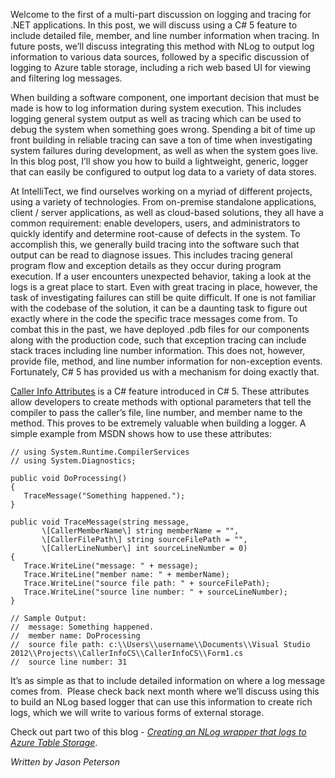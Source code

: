 

Welcome to the first of a multi-part discussion on logging and tracing for .NET applications. In this post, we will discuss using a C# 5 feature to include detailed file, member, and line number information when tracing. In future posts, we’ll discuss integrating this method with NLog to output log information to various data sources, followed by a specific discussion of logging to Azure table storage, including a rich web based UI for viewing and filtering log messages.

When building a software component, one important decision that must be made is how to log information during system execution. This includes logging general system output as well as tracing which can be used to debug the system when something goes wrong. Spending a bit of time up front building in reliable tracing can save a ton of time when investigating system failures during development, as well as when the system goes live. In this blog post, I’ll show you how to build a lightweight, generic, logger that can easily be configured to output log data to a variety of data stores.

At IntelliTect, we find ourselves working on a myriad of different projects, using a variety of technologies. From on-premise standalone applications, client / server applications, as well as cloud-based solutions, they all have a common requirement: enable developers, users, and administrators to quickly identify and determine root-cause of defects in the system. To accomplish this, we generally build tracing into the software such that output can be read to diagnose issues. This includes tracing general program flow and exception details as they occur during program execution. If a user encounters unexpected behavior, taking a look at the logs is a great place to start. Even with great tracing in place, however, the task of investigating failures can still be quite difficult. If one is not familiar with the codebase of the solution, it can be a daunting task to figure out exactly where in the code the specific trace messages come from. To combat this in the past, we have deployed .pdb files for our components along with the production code, such that exception tracing can include stack traces including line number information. This does not, however, provide file, method, and line number information for non-exception events. Fortunately, C# 5 has provided us with a mechanism for doing exactly that.

[Caller Info Attributes](https://msdn.microsoft.com/en-us/library/hh534540(VS.110).aspx) is a C# feature introduced in C# 5. These attributes allow developers to create methods with optional parameters that tell the compiler to pass the caller’s file, line number, and member name to the method. This proves to be extremely valuable when building a logger. A simple example from MSDN shows how to use these attributes:

```
// using System.Runtime.CompilerServices
// using System.Diagnostics;

public void DoProcessing()
{
   TraceMessage("Something happened.");
}

public void TraceMessage(string message,
       \[CallerMemberName\] string memberName = "",
       \[CallerFilePath\] string sourceFilePath = "",
       \[CallerLineNumber\] int sourceLineNumber = 0)
{
   Trace.WriteLine("message: " + message);
   Trace.WriteLine("member name: " + memberName);
   Trace.WriteLine("source file path: " + sourceFilePath);
   Trace.WriteLine("source line number: " + sourceLineNumber);
}

// Sample Output:
//  message: Something happened.
//  member name: DoProcessing
//  source file path: c:\\Users\\username\\Documents\\Visual Studio 2012\\Projects\\CallerInfoCS\\CallerInfoCS\\Form1.cs
//  source line number: 31
```

It’s as simple as that to include detailed information on where a log message comes from.  Please check back next month where we’ll discuss using this to build an NLog based logger that can use this information to create rich logs, which we will write to various forms of external storage.

Check out part two of this blog - _[Creating an NLog wrapper that logs to Azure Table Storage](/creating-an-nlog-wrapper-that-logs-to-azure-table-storage/)_.

_Written by Jason Peterson_
